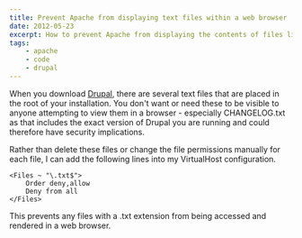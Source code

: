 ```yaml
---
title: Prevent Apache from displaying text files within a web browser
date: 2012-05-23
excerpt: How to prevent Apache from displaying the contents of files like CHANGELOG.txt.
tags:
    - apache
    - code
    - drupal
---
```


When you download [Drupal](http://drupal.org/project/drupal), there are several
text files that are placed in the root of your installation. You don't want or
need these to be visible to anyone attempting to view them in a browser -
especially CHANGELOG.txt as that includes the exact version of Drupal you are
running and could therefore have security implications.

Rather than delete these files or change the file permissions manually for each
file, I can add the following lines into my VirtualHost configuration.

```
<Files ~ "\.txt$">
    Order deny,allow
    Deny from all
</Files>
```

This prevents any files with a .txt extension from being accessed and rendered
in a web browser.
